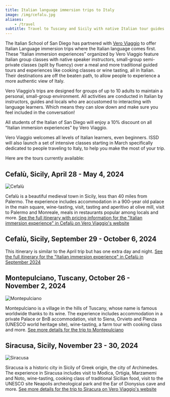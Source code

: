 ```yaml
---
title: Italian language immersion trips to Italy
image: /img/cefalu.jpg
aliases:
    - /travel
subtitle: Travel to Tuscany and Sicily with native Italian tour guides
---
```


The Italian School of San Diego has partnered with [Vero Viaggio](https://www.veroviaggio.com/about) to offer Italian Language immersion trips where the Italian language comes first. These “Italian immersion experiences” organized by Vero Viaggio feature Italian group classes with native speaker instructors, small-group semi-private classes (split by fluency) over a meal and more traditional guided tours and experiences like cooking classes or wine tasting, all in Italian. Their destinations are off the beaten path, to allow people to experience a more authentic view of Italy.

Vero Viaggio’s trips are designed for groups of up to 10 adults to maintain a personal, small-group environment. All activities are conducted in Italian by instructors, guides and locals who are accustomed to interacting with language learners. Which means they can slow down and make sure you feel included in the conversation!

All students of the Italian of San Diego will enjoy a 10% discount on all “Italian immersion experiences” by Vero Viaggio.

Vero Viaggio welcomes all levels of Italian learners, even beginners. ISSD will also launch a set of intensive classes starting in March specifically dedicated to people traveling to Italy, to help you make the most of your trip.

Here are the tours currently available:

## Cefalù, Sicily, April 28 - May 4, 2024 

![Cefalù](/img/cefalu_square.jpg)

Cefalù is a beautiful medieval town in Sicily, less than 40 miles from Palermo. The experience includes accommodation in a 900-year old palace in the main square, wine-tasting, visit, tasting and aperitivo at olive mill, visit to Palermo and Monreale, meals in restaurants popular among locals and more.
[See the full itinerary with pricing information for the "Italian immersion experience" in Cefalù on Vero Viaggio's website](https://www.veroviaggio.com/cefalu-april-2024-itinerary)

## Cefalù, Sicily, September 29 - October 6, 2024 

This itinerary is similar to the April trip but has one extra day and night.
[See the full itinerary for the "Italian immersion experience" in Cefalù in September 2024](https://www.veroviaggio.com/cefalu-september-2024-itinerary)

## Montepulciano, Tuscany, October 26 - November 2, 2024

![Montepulciano](/img/montepulciano_square.jpg)

Montepulciano is a village in the hills of Tuscany, whose name is famous worldwide thanks to its wine. The experience includes accommodation in a private Palace or BnB accommodation, visit to Siena, Orvieto and Pienza (UNESCO world heritage site), wine-tasting, a farm tour with cooking class and more.
[See more details for the trip to Montepulciano](https://www.veroviaggio.com/montepulciano-october-2024-itinerary)

## Siracusa, Sicily, November 23 - 30, 2024

![Siracusa](/img/siracusa_square.jpg)

Siracusa is a historic city in Sicily of Greek origin, the city of Archimedes. The experience in Siracusa includes visit to Modica, Ortigia, Marzamemi and Noto, wine-tasting, cooking class of traditional Sicilian food, visit to the UNESCO site Neapolis archeological park and the Ear of Dionysius cave and more.
[See more details for the trip to Siracura on Vero Viaggio's website](https://www.veroviaggio.com/siracusa-november-2024-itinerary)
